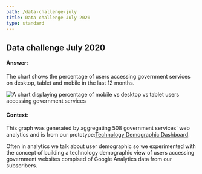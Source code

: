 ```yaml
---
path: /data-challenge-july
title: Data challenge July 2020
type: standard
---
```


## Data challenge July 2020

#### Answer:

The chart shows the percentage of users accessing government services on
desktop, tablet and mobile in the last 12 months.

<img class="au-responsive-media img-shadow" src="../../chart2.png" alt="A chart displaying percentage of mobile vs desktop vs tablet users accessing government services"/>

#### Context:

This graph was generated by aggregating 508 government services' web analytics
and is from our
prototype:[Technology Demographic Dashboard](analytics.service.gov.au).

Often in analytics we talk about user demographic so we experimented with the
concept of building a technology demographic view of users accessing government
websites compised of Google Analytics data from our subscribers.
